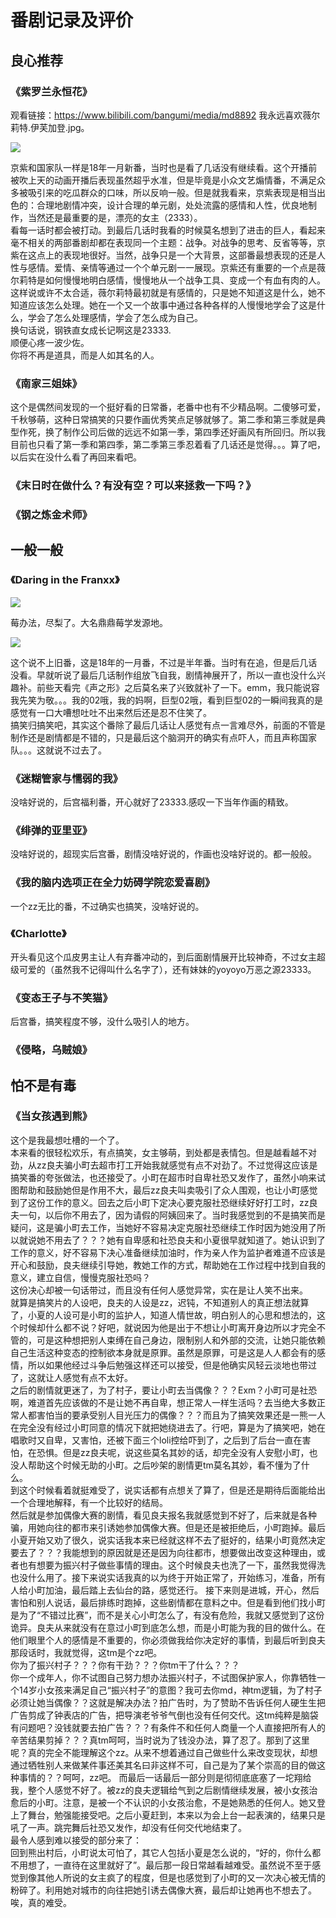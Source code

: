 # 番剧记录及评价

## 良心推荐
### 《紫罗兰永恒花》
观看链接：https://www.bilibili.com/bangumi/media/md8892
我永远喜欢薇尔莉特.伊芙加登.jpg。  

![](assets/011/20190124-4fe40542.png)  

京紫和国家队一样是18年一月新番，当时也是看了几话没有继续看。这个开播前被吹上天的动画开播后表现虽然超乎水准，但是毕竟是小众文艺煽情番，不满足众多被吸引来的吃瓜群众的口味，所以反响一般。但是就我看来，京紫表现是相当出色的：合理地剧情冲突，设计合理的单元剧，处处流露的感情和人性，优良地制作，当然还是最重要的是，漂亮的女主（2333）。  
看每一话时都会被打动。到最后几话时我看的时候莫名想到了进击的巨人，看起来毫不相关的两部番剧却都在表现同一个主题：战争。对战争的思考、反省等等，京紫在这点上的表现地很好。当然，战争只是一个大背景，这部番最想表现的还是人性与感情。爱情、亲情等通过一个个单元剧一一展现。京紫还有重要的一个点是薇尔莉特是如何慢慢地明白感情，慢慢地从一个战争工具、变成一个有血有肉的人。这样说或许不太合适，薇尔莉特最初就是有感情的，只是她不知道这是什么，她不知道应该怎么处理。她在一个又一个故事中通过各种各样的人慢慢地学会了这是什么，学会了怎么处理感情，学会了怎么成为自己。   
换句话说，钢铁直女成长记啊这是23333.  
顺便心疼一波少佐。  
你将不再是道具，而是人如其名的人。  
### 《南家三姐妹》
这个是偶然间发现的一个挺好看的日常番，老番中也有不少精品啊。二傻够可爱，千秋够萌，这种日常搞笑的只要作画优秀笑点足够就够了。第二季和第三季就是典型作死，换了制作公司后做的远远不如第一季，第四季还好画风有所回归。所以我目前也只看了第一季和第四季，第二季第三季忍着看了几话还是觉得。。。算了吧，以后实在没什么看了再回来看吧。

### 《末日时在做什么？有没有空？可以来拯救一下吗？》

### 《钢之炼金术师》


## 一般一般
### 《Daring in the Franxx》

![](assets/011/20190124-3ac9a0fd.png)  

莓办法，尽梨了。大名鼎鼎莓学发源地。

![](assets/011/Ichigo_cry.png)

这个说不上旧番，这是18年的一月番，不过是半年番。当时有在追，但是后几话没看。早就听说了最后几话制作组放飞自我，剧情神展开了，所以一直也没什么兴趣补。前些天看完《声之形》之后莫名来了兴致就补了一下。emm，我只能说容我先笑为敬。。。我的02哦，我的妈啊，巨型02哦，看到巨型02的一瞬间我真的是感觉有一口大嘈想吐吐不出来然后还是忍不住笑了。  
搞笑归搞笑吧，其实这个番除了最后几话让人感觉有点一言难尽外，前面的不管是制作还是剧情都是不错的，只是最后这个脑洞开的确实有点吓人，而且声称国家队。。。这就说不过去了。

### 《迷糊管家与懦弱的我》  
没啥好说的，后宫福利番，开心就好了23333.感叹一下当年作画的精致。

### 《绯弹的亚里亚》
没啥好说的，超现实后宫番，剧情没啥好说的，作画也没啥好说的。都一般般。

### 《我的脑内选项正在全力妨碍学院恋爱喜剧》
一个zz无比的番，不过确实也搞笑，没啥好说的。

### 《Charlotte》
开头看见这个瓜皮男主让人有弃番冲动的，到后面剧情展开比较神奇，不过女主超级可爱的（虽然我不记得叫什么名字了），还有妹妹的yoyoyo万恶之源23333。

### 《变态王子与不笑猫》
后宫番，搞笑程度不够，没什么吸引人的地方。

### 《侵略，乌贼娘》

## 怕不是有毒
### 《当女孩遇到熊》  
这个是我最想吐槽的一个了。  
本来看的很轻松欢乐，有点搞笑，女主够萌，到处都是表情包。但是越看越不对劲，从zz良夫骗小町去超市打工开始我就感觉有点不对劲了。不过觉得这应该是搞笑番的夸张做法，也还接受了。小町在超市时自卑社恐又发作了，虽然小响来试图帮助和鼓励她但是作用不大，最后zz良夫叫卖吸引了众人围观，也让小町感觉到了这份工作的意义。回去之后小町下定决心要克服社恐继续好好打工时，zz良夫一句，以后你不用去了，因为请假的阿姨回来了。当时我感觉到的不是搞笑而是疑问，这是骗小町去工作，当她好不容易决定克服社恐继续工作时因为她没用了所以就说她不用去了？？？她有自卑感和社恐良夫和小夏很早就知道了。她认识到了工作的意义，好不容易下决心准备继续加油时，作为亲人作为监护者难道不应该是开心和鼓励，良夫继续引导她，教她工作的方式，帮助她在工作过程中找到自我的意义，建立自信，慢慢克服社恐吗？  
这份决心却被一句话带过，而且没有任何人感觉异常，实在是让人笑不出来。  
就算是搞笑片的人设吧，良夫的人设是zz，迟钝，不知道别人的真正想法就算了，小夏的人设可是小町的监护人，知道人情世故，明白别人的心思和想法的，这个时候却什么都不说？好吧，就说因为他是出于不想让小町离开身边所以才完全不管的，可是这种想把别人束缚在自己身边，限制别人和外部的交流，让她只能依赖自己生活这种变态的控制欲本身就是原罪。虽然是原罪，可是这是人人都会有的感情，所以如果他经过斗争后勉强这样还可以接受，但是他确实风轻云淡地也带过了，这就让人感觉有点不太好。  
之后的剧情就更迷了，为了村子，要让小町去当偶像？？？Exm？小町可是社恐啊，难道首先应该做的不是让她不再自卑，想正常人一样生活吗？去当绝大多数正常人都害怕当的要承受别人目光压力的偶像？？？而且为了搞笑效果还是一熊一人在完全没有经过小町同意的情况下就把她绕进去了。行吧，算是为了搞笑吧，她在唱歌时又自卑，又害怕，还被下面三个loli控给吓到了，之后到了后台一直在害怕，在恐惧。但是zz良夫呢，说这些莫名其妙的话，却完全没有人安慰小町，也没人帮助这个时候无助的小町。之后吵架的剧情更tm莫名其妙，看不懂为了什么。  
到这个时候看着就挺难受了，说实话都有点想关了算了，但是还是期待后面能给出一个合理地解释，有一个比较好的结局。  
然后就是参加偶像大赛的剧情，看见良夫报名我就感觉到不好了，后来就是各种骗，用她向往的都市来引诱她参加偶像大赛。但是还是被拒绝后，小町跑掉。最后小夏开始又劝了很久，说实话我本来已经就这样不去了挺好的，结果小町竟然决定要去了？？？我能想到的原因就是还是因为向往都市，想要做出改变这种理由，或者也有想要为振兴村子做些事情的理由。这个时候良夫也洗了一下，虽然我觉得洗也没什么用了。接下来说实话我真的以为终于开始正常了，开始练习，准备，所有人给小町加油，最后踏上去仙台的路，感觉还行。
接下来则是进城，开心，然后害怕和别人说话，最后排练时跑掉，这些剧情都在意料之中。但是看到他们找小町是为了“不错过比赛”，而不是关心小町怎么了，有没有危险，我就又感觉到了这份诡异。良夫从来就没有在意过小町到底怎么想，而是小町能为我的目的做什么。在他们眼里个人的感情是不重要的，你必须做我给你决定好的事情，到最后听到良夫那段话时，我就觉得，这tm是个zz吧。  
你为了振兴村子？？？你有干劲？？？你tm干了什么？？？  
你一个成年人，你不试图自己努力想办法振兴村子，不试图保护家人，你靠牺牲一个14岁小女孩来满足自己“振兴村子”的意图？我可去你md，神tm逻辑，为了村子必须让她当偶像？？这就是解决办法？拍广告时，为了赞助不告诉任何人硬生生把广告剪成了钟表店的广告，把导演老爷爷气倒也没有任何交代。这tm纯粹是脑袋有问题吧？没钱就要去拍广告？？？有条件不和任何人商量一个人直接把所有人的辛苦结果剪掉？？？真tm呵呵，当时说为了钱没办法，算了忍了。那到了这里呢？真的完全不能理解这个zz。从来不想着通过自己做些什么来改变现状，却想通过牺牲别人来做某件事还美其名曰非这样不可，自己是为了某个崇高的目的做这种事情的？？呵呵，zz吧。
而最后一话最后一部分则是彻彻底底塞了一坨翔给我，整个人感觉不好了。被zz的良夫逻辑给气到之后剧情继续发展，被小女孩治愈后的小町。注意，是被一个不认识的小女孩治愈，不是她熟悉的任何人。她又登上了舞台，勉强能接受吧。之后小夏赶到，本来以为会上台一起表演的，结果只是吼了一声。跳完舞后社恐又发作，却没有任何交代地结束了。  
最令人感到难以接受的部分来了：  
回到熊出村后，小町说太可怕了，其它人包括小夏是怎么说的，“好的，你什么都不用想了，一直待在这里就好了”。最后那一段日常越看越难受。虽然说不至于感觉到像其他人所说的女主疯了的程度，但是也感觉到了小町的又一次决心被无情的粉碎了。利用她对城市的向往把她引诱去偶像大赛，最后却让她再也不想去了。  
唉，真的难受。
